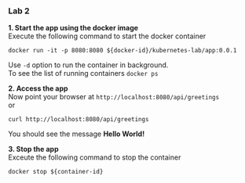 ### Lab 2  

**1. Start the app using the docker image**  
Execute the following command to start the docker container
```
docker run -it -p 8080:8080 ${docker-id}/kubernetes-lab/app:0.0.1
```

Use `-d` option to run the container in background.  
To see the list of running containers `docker ps`

**2. Access the app**  
Now point your browser at `http://localhost:8080/api/greetings`  
or
```
curl http://localhost:8080/api/greetings
```

You should see the message **Hello World!**

**3. Stop the app**  
Exceute the following command to stop the container
```
docker stop ${container-id}
```
